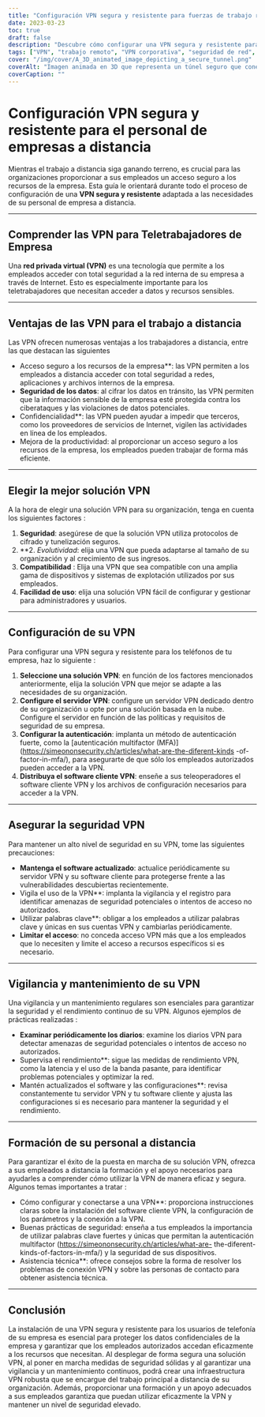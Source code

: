 ```yaml
---
title: "Configuración VPN segura y resistente para fuerzas de trabajo remotas corporativas"
date: 2023-03-23
toc: true
draft: false
description: "Descubre cómo configurar una VPN segura y resistente para tus empleados remotos corporativos, garantizando un acceso seguro a los recursos de la empresa."
tags: ["VPN", "trabajo remoto", "VPN corporativa", "seguridad de red", "cifrado", "protocolos de tunelización", "configuración de VPN", "servidor VPN", "seguridad de VPN", "mantenimiento de VPN", "supervisión de VPN", "solución VPN", "autenticación", "seguridad de datos", "privacidad", "rendimiento", "escalabilidad", "compatibilidad", "formación de empleados", "mejores prácticas"].
cover: "/img/cover/A_3D_animated_image_depicting_a_secure_tunnel.png"
coverAlt: "Imagen animada en 3D que representa un túnel seguro que conecta el portátil de un trabajador remoto a un edificio de la empresa, simbolizando la conexión VPN. El icono de un escudo sobrevuela el túnel, representando la seguridad y la resistencia."
coverCaption: ""
---
```



 # **Configuración VPN segura y resistente para el personal de empresas a distancia**
 
 Mientras el trabajo a distancia siga ganando terreno, es crucial para las organizaciones proporcionar a sus empleados un acceso seguro a los recursos de la empresa. Esta guía le orientará durante todo el proceso de configuración de una **VPN segura y resistente** adaptada a las necesidades de su personal de empresa a distancia.
 
 ______
 
 ## **Comprender las VPN para Teletrabajadores de Empresa**
 
 Una **red privada virtual (VPN)** es una tecnología que permite a los empleados acceder con total seguridad a la red interna de su empresa a través de Internet. Esto es especialmente importante para los teletrabajadores que necesitan acceder a datos y recursos sensibles.
 
 ______
 
 ## **Ventajas de las VPN para el trabajo a distancia**
 
 Las VPN ofrecen numerosas ventajas a los trabajadores a distancia, entre las que destacan las siguientes
 
 - Acceso seguro a los recursos de la empresa**: las VPN permiten a los empleados a distancia acceder con total seguridad a redes, aplicaciones y archivos internos de la empresa.
 - **Seguridad de los datos**: al cifrar los datos en tránsito, las VPN permiten que la información sensible de la empresa esté protegida contra los ciberataques y las violaciones de datos potenciales.
 - Confidencialidad**: las VPN pueden ayudar a impedir que terceros, como los proveedores de servicios de Internet, vigilen las actividades en línea de los empleados.
 - Mejora de la productividad: al proporcionar un acceso seguro a los recursos de la empresa, los empleados pueden trabajar de forma más eficiente.
 
 ______
 
 ## Elegir la mejor solución VPN
 
 A la hora de elegir una solución VPN para su organización, tenga en cuenta los siguientes factores :
 
 1. **Seguridad**: asegúrese de que la solución VPN utiliza protocolos de cifrado y tunelización seguros.
 2. **2. *Evolutividad*: elija una VPN que pueda adaptarse al tamaño de su organización y al crecimiento de sus ingresos.
 3. **Compatibilidad** : Elija una VPN que sea compatible con una amplia gama de dispositivos y sistemas de explotación utilizados por sus empleados.
 4. **Facilidad de uso**: elija una solución VPN fácil de configurar y gestionar para administradores y usuarios.
 
 ______
 
 ## **Configuración de su VPN**
 
 Para configurar una VPN segura y resistente para los teléfonos de tu empresa, haz lo siguiente :
 
 1. **Seleccione una solución VPN**: en función de los factores mencionados anteriormente, elija la solución VPN que mejor se adapte a las necesidades de su organización.
 2. **Configure el servidor VPN**: configure un servidor VPN dedicado dentro de su organización u opte por una solución basada en la nube. Configure el servidor en función de las políticas y requisitos de seguridad de su empresa.
 3. **Configurar la autenticación**: implanta un método de autenticación fuerte, como la [autenticación multifactor (MFA)](https://simeononsecurity.ch/articles/what-are-the-diferent-kinds -of-factor-in-mfa/), para asegurarte de que sólo los empleados autorizados pueden acceder a la VPN.
 4. **Distribuya el software cliente VPN**: enseñe a sus teleoperadores el software cliente VPN y los archivos de configuración necesarios para acceder a la VPN.
 
 ______
 
 ## **Asegurar la seguridad VPN**
 
 Para mantener un alto nivel de seguridad en su VPN, tome las siguientes precauciones:
 
 - **Mantenga el software actualizado**: actualice periódicamente su servidor VPN y su software cliente para protegerse frente a las vulnerabilidades descubiertas recientemente.
 - Vigila el uso de la VPN**: implanta la vigilancia y el registro para identificar amenazas de seguridad potenciales o intentos de acceso no autorizados.
 - Utilizar palabras clave**: obligar a los empleados a utilizar palabras clave y únicas en sus cuentas VPN y cambiarlas periódicamente.
 - **Limitar el acceso**: no conceda acceso VPN más que a los empleados que lo necesiten y limite el acceso a recursos específicos si es necesario.
 
 ______
 
 ## **Vigilancia y mantenimiento de su VPN**
 
 Una vigilancia y un mantenimiento regulares son esenciales para garantizar la seguridad y el rendimiento continuo de su VPN. Algunos ejemplos de prácticas realizadas :
 
 - **Examinar periódicamente los diarios**: examine los diarios VPN para detectar amenazas de seguridad potenciales o intentos de acceso no autorizados.
 - Supervisa el rendimiento**: sigue las medidas de rendimiento VPN, como la latencia y el uso de la banda pasante, para identificar problemas potenciales y optimizar la red.
 - Mantén actualizados el software y las configuraciones**: revisa constantemente tu servidor VPN y tu software cliente y ajusta las configuraciones si es necesario para mantener la seguridad y el rendimiento.
 
 ______
 
 ## **Formación de su personal a distancia**
 
 Para garantizar el éxito de la puesta en marcha de su solución VPN, ofrezca a sus empleados a distancia la formación y el apoyo necesarios para ayudarles a comprender cómo utilizar la VPN de manera eficaz y segura. Algunos temas importantes a tratar :
 
 - Cómo configurar y conectarse a una VPN**: proporciona instrucciones claras sobre la instalación del software cliente VPN, la configuración de los parámetros y la conexión a la VPN.
 - Buenas prácticas de seguridad: enseña a tus empleados la importancia de utilizar palabras clave fuertes y únicas que permitan la autenticación multifactor (https://simeononsecurity.ch/articles/what-are- the-diferent-kinds-of-factors-in-mfa/) y la seguridad de sus dispositivos.
 - Asistencia técnica**: ofrece consejos sobre la forma de resolver los problemas de conexión VPN y sobre las personas de contacto para obtener asistencia técnica.
 
 ______
 
 ## Conclusión
 
 La instalación de una VPN segura y resistente para los usuarios de telefonía de su empresa es esencial para proteger los datos confidenciales de la empresa y garantizar que los empleados autorizados accedan eficazmente a los recursos que necesitan. Al desplegar de forma segura una solución VPN, al poner en marcha medidas de seguridad sólidas y al garantizar una vigilancia y un mantenimiento continuos, podrá crear una infraestructura VPN robusta que se encargue del trabajo principal a distancia de su organización. Además, proporcionar una formación y un apoyo adecuados a sus empleados garantiza que puedan utilizar eficazmente la VPN y mantener un nivel de seguridad elevado.
 
